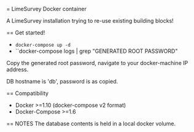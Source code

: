 = LimeSurvey Docker container

A LimeSurvey installation trying to re-use existing building blocks!

== Get started!

 * ``docker-compose up -d``
 * ``docker-compose logs | grep "GENERATED ROOT PASSWORD"

Copy the generated root password, navigate to your docker-machine IP address.

DB hostname is 'db', password is as copied.

== Compatibility
 * Docker >=1.10 (docker-compose v2 format)
 * Docker-Compose >=1.6

== NOTES
The database contents is held in a local docker volume.
